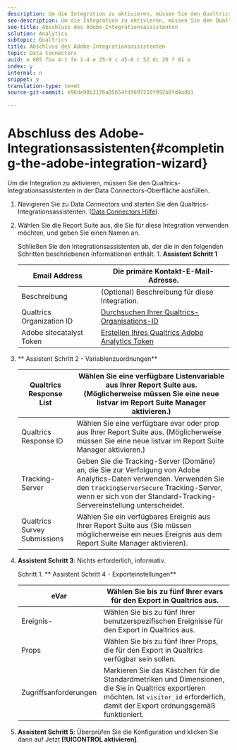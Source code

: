 ```yaml
---
description: Um die Integration zu aktivieren, müssen Sie den Qualtrics-Integrationsassistenten in der Data Connectors-Oberfläche ausfüllen.
seo-description: Um die Integration zu aktivieren, müssen Sie den Qualtrics-Integrationsassistenten in der Data Connectors-Oberfläche ausfüllen.
seo-title: Abschluss des Adobe-Integrationsassistenten
solution: Analytics
subtopic: Qualtrics
title: Abschluss des Adobe-Integrationsassistenten
topic: Data Connectors
uuid: e 065 fba 4-1 fe 1-4 e 25-9 c 45-6 c 52 dc 20 f 81 e
index: y
internal: n
snippet: y
translation-type: tm+mt
source-git-commit: e96de98b3176a05654fdf697210f992b0fd4adb1

---
```



# Abschluss des Adobe-Integrationsassistenten{#completing-the-adobe-integration-wizard}

Um die Integration zu aktivieren, müssen Sie den Qualtrics-Integrationsassistenten in der Data Connectors-Oberfläche ausfüllen.

1. Navigieren Sie zu Data Connectors und starten Sie den Qualtrics-Integrationsassistenten. ([Data Connectors Hilfe](http://microsite.omniture.com/t2/help/en_US/genesis/)).
1. Wählen Sie die Report Suite aus, die Sie für diese Integration verwenden möchten, und geben Sie einen Namen an.

   Schließen Sie den Integrationsassistenten ab, der die in den folgenden Schritten beschriebenen Informationen enthält. 1. **Assistent Schritt 1**

   | Email Address | Die primäre Kontakt-E-Mail-Adresse. |
   |---|---|
   | Beschreibung | (Optional) Beschreibung für diese Integration. |
   | Qualtrics Organization ID | [Durchsuchen Ihrer Qualtrics-Organisations-ID](../../qualtrics-overview/qualtrics-org-id.md#task-47ea30d6dcd24893986a5e5b8dcf5e96) |
   | Adobe sitecatalyst Token | [Erstellen Ihres Qualtrics Adobe Analytics Token](../../qualtrics-overview/qualtrics-token.md#task-e32eacbc91614008b84e6b2f0b92d372) |

1. ** Assistent Schritt 2 - Variablenzuordnungen**

   | Qualtrics Response List | Wählen Sie eine verfügbare Listenvariable aus Ihrer Report Suite aus. (Möglicherweise müssen Sie eine neue listvar im Report Suite Manager aktivieren.) |
   |---|---|
   | Qualtrics Response ID | Wählen Sie eine verfügbare evar oder prop aus Ihrer Report Suite aus. (Möglicherweise müssen Sie eine neue listvar im Report Suite Manager aktivieren.) |
   | Tracking-Server | Geben Sie die Tracking-Server (Domäne) an, die Sie zur Verfolgung von Adobe Analytics-Daten verwenden. Verwenden Sie den `trackingServerSecure` Tracking-Server, wenn er sich von der Standard-Tracking-Servereinstellung unterscheidet. |
   | Qualtrics Survey Submissions | Wählen Sie ein verfügbares Ereignis aus Ihrer Report Suite aus (Sie müssen möglicherweise ein neues Ereignis aus dem Report Suite Manager aktivieren). |

1. **Assistent Schritt 3**: Nichts erforderlich, informativ.

   Schritt 1. ** Assistent Schritt 4 - Exporteinstellungen**

   | eVar | Wählen Sie bis zu fünf Ihrer evars für den Export in Qualtrics aus. |
   |---|---|
   | Ereignis-  | Wählen Sie bis zu fünf Ihrer benutzerspezifischen Ereignisse für den Export in Qualtrics aus. |
   | Props | Wählen Sie bis zu fünf Ihrer Props, die für den Export in Qualtrics verfügbar sein sollen. |
   | Zugriffsanforderungen | Markieren Sie das Kästchen für die Standardmetriken und Dimensionen, die Sie in Qualtrics exportieren möchten. Ist `visitor_id` erforderlich, damit der Export ordnungsgemäß funktioniert. |

1. **Assistent Schritt 5**: Überprüfen Sie die Konfiguration und klicken Sie dann auf Jetzt **[!UICONTROL aktivieren]**.
